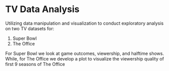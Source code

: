 # TV Data Analysis

Utilizing data manipulation and visualization to conduct 
exploratory analysis on two TV datasets for:

1) Super Bowl
2) The Office

For Super Bowl we look at game outcomes, viewership, and halftime shows.
While, for The Office we develop a plot to visualize the 
viewership quality of first 9 seasons of The Office
